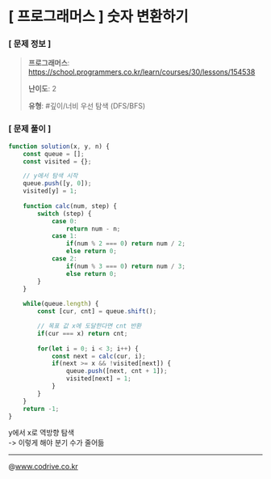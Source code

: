 # [ 프로그래머스 ] 숫자 변환하기

### [ 문제 정보 ]
> **프로그래머스**: https://school.programmers.co.kr/learn/courses/30/lessons/154538
> 
> **난이도**: 2
>
> **유형**: #깊이/너비 우선 탐색 (DFS/BFS)


### [ 문제 풀이 ]
```JavaScript
function solution(x, y, n) {
    const queue = [];
    const visited = {};

    // y에서 탐색 시작
    queue.push([y, 0]);
    visited[y] = 1;
    
    function calc(num, step) {
        switch (step) {
            case 0:
                return num - n;
            case 1:
                if(num % 2 === 0) return num / 2;
                else return 0;
            case 2:
                if(num % 3 === 0) return num / 3;
                else return 0;
        }
    }
    
    while(queue.length) {
        const [cur, cnt] = queue.shift();

        // 목표 값 x에 도달한다면 cnt 반환
        if(cur === x) return cnt;
        
        for(let i = 0; i < 3; i++) {
            const next = calc(cur, i);
            if(next >= x && !visited[next]) {
                queue.push([next, cnt + 1]);
                visited[next] = 1;
            }
        }
    }
    return -1;
}
```
y에서 x로 역방향 탐색<br>-> 이렇게 해야 분기 수가 줄어듦


---
@www.codrive.co.kr